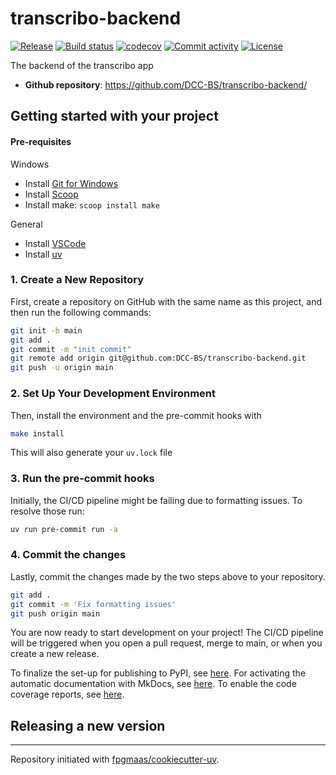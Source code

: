 # transcribo-backend

[![Release](https://img.shields.io/github/v/release/DCC-BS/transcribo-backend)](https://img.shields.io/github/v/release/DCC-BS/transcribo-backend)
[![Build status](https://img.shields.io/github/actions/workflow/status/DCC-BS/transcribo-backend/main.yml?branch=main)](https://github.com/DCC-BS/transcribo-backend/actions/workflows/main.yml?query=branch%3Amain)
[![codecov](https://codecov.io/gh/DCC-BS/transcribo-backend/branch/main/graph/badge.svg)](https://codecov.io/gh/DCC-BS/transcribo-backend)
[![Commit activity](https://img.shields.io/github/commit-activity/m/DCC-BS/transcribo-backend)](https://img.shields.io/github/commit-activity/m/DCC-BS/transcribo-backend)
[![License](https://img.shields.io/github/license/DCC-BS/transcribo-backend)](https://img.shields.io/github/license/DCC-BS/transcribo-backend)

The backend of the transcribo app

- **Github repository**: <https://github.com/DCC-BS/transcribo-backend/>

## Getting started with your project

#### Pre-requisites

Windows
- Install [Git for Windows](https://git-scm.com/downloads/win)
- Install [Scoop](https://scoop.sh/)
- Install make: `scoop install make`

General
- Install [VSCode](https://code.visualstudio.com/)
- Install [uv](https://docs.astral.sh/uv/getting-started/installation/)


### 1. Create a New Repository

First, create a repository on GitHub with the same name as this project, and then run the following commands:

```bash
git init -b main
git add .
git commit -m "init commit"
git remote add origin git@github.com:DCC-BS/transcribo-backend.git
git push -u origin main
```

### 2. Set Up Your Development Environment

Then, install the environment and the pre-commit hooks with

```bash
make install
```

This will also generate your `uv.lock` file

### 3. Run the pre-commit hooks

Initially, the CI/CD pipeline might be failing due to formatting issues. To resolve those run:

```bash
uv run pre-commit run -a
```

### 4. Commit the changes

Lastly, commit the changes made by the two steps above to your repository.

```bash
git add .
git commit -m 'Fix formatting issues'
git push origin main
```

You are now ready to start development on your project!
The CI/CD pipeline will be triggered when you open a pull request, merge to main, or when you create a new release.

To finalize the set-up for publishing to PyPI, see [here](https://fpgmaas.github.io/cookiecutter-uv/features/publishing/#set-up-for-pypi).
For activating the automatic documentation with MkDocs, see [here](https://fpgmaas.github.io/cookiecutter-uv/features/mkdocs/#enabling-the-documentation-on-github).
To enable the code coverage reports, see [here](https://fpgmaas.github.io/cookiecutter-uv/features/codecov/).

## Releasing a new version



---

Repository initiated with [fpgmaas/cookiecutter-uv](https://github.com/fpgmaas/cookiecutter-uv).
